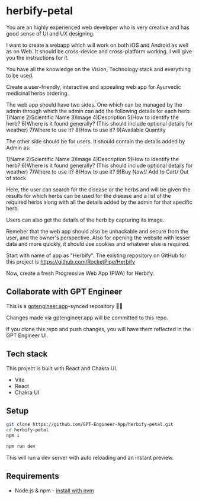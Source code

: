 # herbify-petal

You are an highly experienced web developer who is very creative and has good sense of UI and UX designing.

I want to create a webapp which will work on both iOS and Android as well as on Web.
It should be cross-device and cross-platform working. I will give you the instructions for it.

You have all the knowledge on the Vision, Technology stack and everything to be used.

Create a user-friendly, interactive and appealing web app for Ayurvedic medicinal herbs ordering.

The web app should have two sides. One which can be managed by the admin through which the admin can add the following details for each herb:
1)Name
2)Scientific Name
3)Image
4)Description
5)How to identify the herb?
6)Where is it found generally? (This should include optional details for weather)
7)Where to use it?
8)How to use it?
9)Available Quantity

The other side should be for users.
It should contain the details added by Admin as:

1)Name
2)Scientific Name
3)Image
4)Description
5)How to identify the herb?
6)Where is it found generally? (This should include optional details for weather)
7)Where to use it?
8)How to use it?
9)Buy Now!/ Add to Cart/ Out of stock

Here, the user can search for the disease or the herbs and will be given the results for which herbs can be used for the disease and a list of the required herbs along with all the details added by the admin for that specific herb.

Users can also get the details of the herb by capturing its image.

Remeber that the web app should also be unhackable and secure from the user, and the owner's perspective. Also for opening the website with lesser data and more quickly, it should use cookies and whatever else is required.

Start with name of app as "Herbify". The existing repository on GitHub for this project is https://github.com/RocketPipe/Herbify

Now, create a fresh Progressive Web App (PWA) for Herbify.

## Collaborate with GPT Engineer

This is a [gptengineer.app](https://gptengineer.app)-synced repository 🌟🤖

Changes made via gptengineer.app will be committed to this repo.

If you clone this repo and push changes, you will have them reflected in the GPT Engineer UI.

## Tech stack

This project is built with React and Chakra UI.

- Vite
- React
- Chakra UI

## Setup

```sh
git clone https://github.com/GPT-Engineer-App/herbify-petal.git
cd herbify-petal
npm i
```

```sh
npm run dev
```

This will run a dev server with auto reloading and an instant preview.

## Requirements

- Node.js & npm - [install with nvm](https://github.com/nvm-sh/nvm#installing-and-updating)
